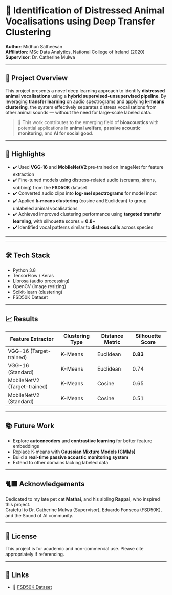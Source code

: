 # 🐾 Identification of Distressed Animal Vocalisations using Deep Transfer Clustering

**Author**: Midhun Satheesan  
**Affiliation**: MSc Data Analytics, National College of Ireland (2020)  
**Supervisor**: Dr. Catherine Mulwa

---

## 🎯 Project Overview

This project presents a novel deep learning approach to identify **distressed animal vocalisations** using a **hybrid supervised-unsupervised pipeline**. By leveraging **transfer learning** on audio spectrograms and applying **k-means clustering**, the system effectively separates distress vocalisations from other animal sounds — without the need for large-scale labeled data.

> 🧠 This work contributes to the emerging field of **bioacoustics** with potential applications in **animal welfare**, **passive acoustic monitoring**, and **AI for social good**.

---

## 📌 Highlights

- ✔️ Used **VGG-16** and **MobileNetV2** pre-trained on ImageNet for feature extraction
- ✔️ Fine-tuned models using distress-related audio (screams, sirens, sobbing) from the **FSD50K** dataset
- ✔️ Converted audio clips into **log-mel spectrograms** for model input
- ✔️ Applied **k-means clustering** (cosine and Euclidean) to group unlabeled animal vocalisations
- ✔️ Achieved improved clustering performance using **targeted transfer learning**, with silhouette scores ≈ **0.8+**
- ✔️ Identified vocal patterns similar to **distress calls** across species

---


---

## 🛠️ Tech Stack

- Python 3.8
- TensorFlow / Keras
- Librosa (audio processing)
- OpenCV (image resizing)
- Scikit-learn (clustering)
- FSD50K Dataset

---

## 📈 Results

| Feature Extractor     | Clustering Type   | Distance Metric | Silhouette Score |
|-----------------------|------------------|-----------------|------------------|
| VGG-16 (Target-trained)   | K-Means            | Euclidean        | **0.83**           |
| VGG-16 (Standard)     | K-Means            | Euclidean        | 0.74              |
| MobileNetV2 (Target-trained) | K-Means        | Cosine           | 0.65              |
| MobileNetV2 (Standard) | K-Means           | Cosine           | 0.51              |

---

## 📚 Future Work

- Explore **autoencoders** and **contrastive learning** for better feature embeddings
- Replace K-means with **Gaussian Mixture Models (GMMs)**
- Build a **real-time passive acoustic monitoring system**
- Extend to other domains lacking labeled data

---

## 🐈‍⬛ Acknowledgements

Dedicated to my late pet cat **Mathai**, and his sibling **Rappai**, who inspired this project.  
Grateful to Dr. Catherine Mulwa (Supervisor), Eduardo Fonseca (FSD50K), and the Sound of AI community.

---

## 📜 License

This project is for academic and non-commercial use. Please cite appropriately if referencing.

---

## 📎 Links

- 🔗 [FSD50K Dataset](https://zenodo.org/record/4060432)



